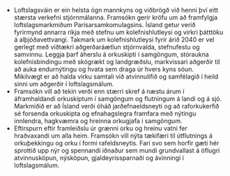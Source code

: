 - Loftslagsváin er ein helsta ógn mannkyns og viðbrögð við henni því eitt stærsta verkefni stjórnmálanna. Framsókn gerir kröfu um að framfylgja loftslagsmarkmiðum Parísarsamkomulagsins. Ísland getur verið fyrirmynd annarra ríkja með stefnu um kolefnishlutleysi og virkri þátttöku á alþjóðavettvangi. Takmark um kolefnishlutleysi fyrir árið 2040 er vel gerlegt með víðtækri aðgerðaráætlun stjórnvalda, stefnufestu og samvinnu.  Leggja þarf áherslu á orkuskipti í samgöngum, stóraukna kolefnisbindingu með skógrækt og landgræðslu, markvissari aðgerðir til að auka endurnýtingu og hvata sem draga úr hvers kyns sóun. Mikilvægt er að halda virku samtali við atvinnulífið og samfélagið í heild sinni um aðgerðir í loftslagsmálum.
- Framsókn vill að tekin verði enn stærri skref á næstu árum í áframhaldandi orkuskiptum í samgöngum og flutningum á landi og á sjó. Markmiðið er að Ísland verði óháð jarðefnaeldsneyti og að raforkukerfið sé forsenda orkuskipta og efnahagslegra framfara með nýtingu innlendra, hagkvæmra og hreinna orkugjafa í samgöngum.
- Eftirspurn eftir framleiðslu úr grænni orku og hreinu vatni fer hraðvaxandi um alla heim. Framsókn vill nýta tækifæri til útflutnings á orkuþekkingu og orku í formi rafeldsneytis. Fari svo sem horfir gæti hér sprottið upp nýr og spennandi iðnaður sem mundi grundvallast á öflugri atvinnusköpun, nýsköpun, gjaldeyrissparnaði og ávinningi í loftslagsmálum.
